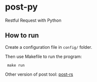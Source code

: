 # post-py

Restful Request with Python

## How to run

Create a configuration file in `config/` folder.

Then use Makefile to run the program:

```shell
 make run
```


Other version of post tool: [post-rs](https://github.com/ryqdev/post-rs)